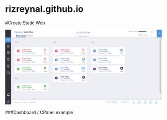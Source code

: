 # rizreynal.github.io

#Create Static Web

![ScreenShot](https://github.com/RizReynAl/rizreynal.github.io/blob/master/img/DashScreen.png)


###Dashboard / CPanel example

